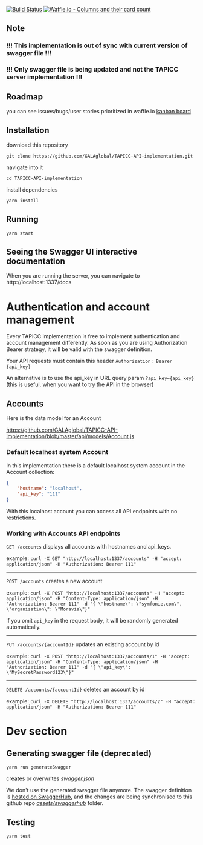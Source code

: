 [![Build Status](https://travis-ci.org/GALAglobal/TAPICC-API-implementation.svg?branch=master)](https://travis-ci.org/GALAglobal/TAPICC-API-implementation) [![Waffle.io - Columns and their card count](https://badge.waffle.io/GALAglobal/TAPICC-API-implementation.svg?columns=all)](https://waffle.io/GALAglobal/TAPICC-API-implementation)



## Note
### !!! This implementation is out of sync with current version of swagger file !!!
### !!! Only swagger file is being updated and not the TAPICC server implementation !!!

## Roadmap
you can see issues/bugs/user stories prioritized in waffle.io [kanban board](https://waffle.io/GALAglobal/TAPICC-API-implementation)

## Installation
download this repository

```git clone https://github.com/GALAglobal/TAPICC-API-implementation.git```

navigate into it

```cd TAPICC-API-implementation```

install dependencies

```yarn install```

## Running
```yarn start```


## Seeing the Swagger UI interactive documentation
When you are running the server, you can navigate to http://localhost:1337/docs


# Authentication and account management
Every TAPICC implementation is free to implement authentication and account management differently.
As soon as you are using Authorization Bearer strategy, it will be valid with the swagger definition.

Your API requests must contain this header ```Authorization: Bearer {api_key}```

An alternative is to use the api_key in URL query param `?api_key={api_key}`
(this is useful, when you want to try the API in the browser)

## Accounts
Here is the data model for an Account

https://github.com/GALAglobal/TAPICC-API-implementation/blob/master/api/models/Account.js

### Default localhost system Account
In this implementation there is a default localhost system account in the Account collection:
```json
{
    "hostname": "localhost",
    "api_key": "111"
}
```
With this localhost account you can access all API endpoints with no restrictions.

### Working with Accounts API endpoints
```GET /accounts```
displays all accounts with hostnames and api_keys.

example:
```curl -X GET "http://localhost:1337/accounts" -H "accept: application/json" -H "Authorization: Bearer 111"```

----
```POST /accounts```
creates a new account

example:
```curl -X POST "http://localhost:1337/accounts" -H "accept: application/json" -H "Content-Type: application/json" -H "Authorization: Bearer 111" -d "{ \"hostname\": \"symfonie.com\", \"organisation\": \"Moravia\"}"```

if you omit ```api_key``` in the request body, it will be randomly generated automatically.

----
```PUT /accounts/{accountId}```
updates an existing account by id

example:
```curl -X POST "http://localhost:1337/accounts/1" -H "accept: application/json" -H "Content-Type: application/json" -H "Authorization: Bearer 111" -d "{ \"api_key\": \"MySecretPassword123\"}"```

----
```DELETE /accounts/{accountId}```
deletes an account by id

example:
```curl -X DELETE "http://localhost:1337/accounts/2" -H "accept: application/json" -H "Authorization: Bearer 111"```



# Dev section
## Generating swagger file (deprecated)
```yarn run generateSwagger```

creates or overwrites *swagger.json*

We don't use the generated swagger file anymore.
The swagger definition is [hosted on SwaggerHub](https://app.swaggerhub.com/apis/Alino/tapicc-api), and the changes are being synchronised to this github repo [_assets/swaggerhub_](https://github.com/GALAglobal/TAPICC-API-implementation/tree/master/assets/swaggerhub) folder.



## Testing
```yarn test```
